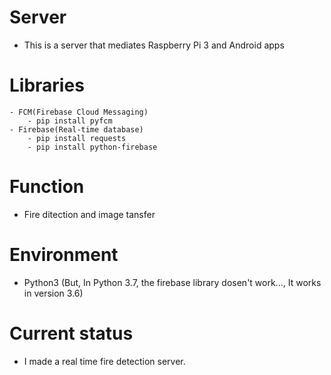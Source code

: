 # Server
- This is a server that mediates Raspberry Pi 3 and Android apps

# Libraries
    - FCM(Firebase Cloud Messaging)
        - pip install pyfcm
    - Firebase(Real-time database)
        - pip install requests
        - pip install python-firebase

# Function
- Fire ditection and image tansfer

# Environment
- Python3 (But, In Python 3.7, the firebase library dosen't work..., It works in version 3.6)

# Current status
- I made a real time fire detection server.
